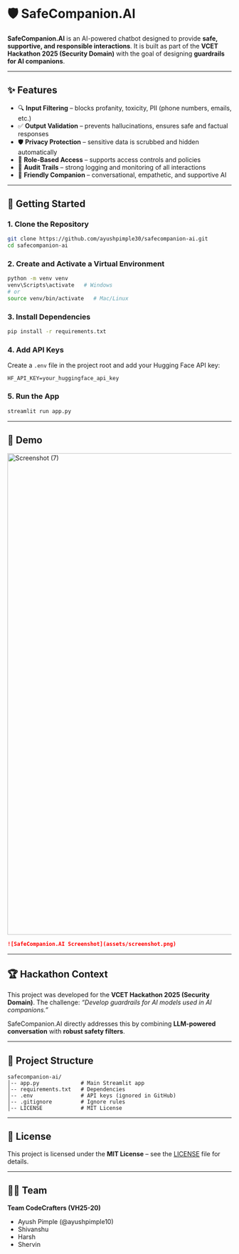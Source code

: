 # 🛡️ SafeCompanion.AI

**SafeCompanion.AI** is an AI-powered chatbot designed to provide **safe, supportive, and responsible interactions**.
It is built as part of the **VCET Hackathon 2025 (Security Domain)** with the goal of designing **guardrails for AI companions**.

---

## ✨ Features

* 🔍 **Input Filtering** – blocks profanity, toxicity, PII (phone numbers, emails, etc.)
* ✅ **Output Validation** – prevents hallucinations, ensures safe and factual responses
* 🛡️ **Privacy Protection** – sensitive data is scrubbed and hidden automatically
* 🔑 **Role-Based Access** – supports access controls and policies
* 📜 **Audit Trails** – strong logging and monitoring of all interactions
* 💬 **Friendly Companion** – conversational, empathetic, and supportive AI

---

## 🚀 Getting Started

### 1. Clone the Repository

```bash
git clone https://github.com/ayushpimple30/safecompanion-ai.git
cd safecompanion-ai
```

### 2. Create and Activate a Virtual Environment

```bash
python -m venv venv
venv\Scripts\activate   # Windows
# or
source venv/bin/activate   # Mac/Linux
```

### 3. Install Dependencies

```bash
pip install -r requirements.txt
```

### 4. Add API Keys

Create a `.env` file in the project root and add your Hugging Face API key:

```
HF_API_KEY=your_huggingface_api_key
```

### 5. Run the App

```bash
streamlit run app.py
```

---

## 📸 Demo

<img width="1920" height="1080" alt="Screenshot (7)" src="https://github.com/user-attachments/assets/271c56b4-bd20-468d-b0fd-e34bc7fed1da" />

```markdown
![SafeCompanion.AI Screenshot](assets/screenshot.png)
```

---

## 🏆 Hackathon Context

This project was developed for the **VCET Hackathon 2025 (Security Domain)**.
The challenge: *“Develop guardrails for AI models used in AI companions.”*

SafeCompanion.AI directly addresses this by combining **LLM-powered conversation** with **robust safety filters**.

---

## 📂 Project Structure

```
safecompanion-ai/
│-- app.py             # Main Streamlit app
│-- requirements.txt   # Dependencies
│-- .env               # API keys (ignored in GitHub)
│-- .gitignore         # Ignore rules
│-- LICENSE            # MIT License
```

---

## 📜 License

This project is licensed under the **MIT License** – see the [LICENSE](LICENSE) file for details.

---

## 👨‍💻 Team

**Team CodeCrafters (VH25-20)**

* Ayush Pimple (@ayushpimple10)
* Shivanshu
* Harsh
* Shervin
